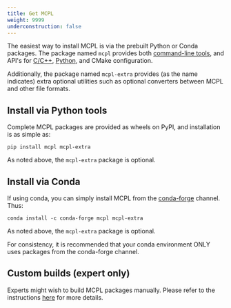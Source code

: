 ```yaml
---
title: Get MCPL
weight: 9999
underconstruction: false
---
```


The easiest way to install MCPL is via the prebuilt Python or Conda packages. The package named `mcpl` provides both [command-line tools](LOCAL:usage_cmdline), and API's for [C/C++](LOCAL:usage_c), [Python](LOCAL:usage_python), and CMake configuration.

Additionally, the package named `mcpl-extra` provides (as the name indicates) extra optional utilities such as optional converters between MCPL and other file formats.

## Install via Python tools

Complete MCPL packages are provided as wheels on PyPI, and installation is as simple as:

```
pip install mcpl mcpl-extra
```

As noted above, the `mcpl-extra` package is optional.

## Install via Conda

If using conda, you can simply install MCPL from the [conda-forge](https://conda-forge.org/) channel.  Thus:

```
conda install -c conda-forge mcpl mcpl-extra
```

As noted above, the `mcpl-extra` package is optional.

For consistency, it is recommended that your conda environment ONLY uses packages from the conda-forge channel.

## Custom builds (expert only)

Experts might wish to build MCPL packages manually. Please refer to the instructions [here](https://github.com/mctools/mcpl/blob/HEAD/INSTALL.md) for more details.
